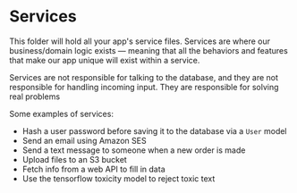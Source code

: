 # Services

This folder will hold all your app's service files. Services are where our business/domain logic exists — meaning that all the behaviors and features that make our app unique will exist within a service. 

Services are not responsible for talking to the database, and they are not responsible for handling incoming input. They are responsible for solving real problems

Some examples of services:

* Hash a user password before saving it to the database via a `User` model
* Send an email using Amazon SES
* Send a text message to someone when a new order is made
* Upload files to an S3 bucket
* Fetch info from a web API to fill in data
* Use the tensorflow toxicity model to reject toxic text
